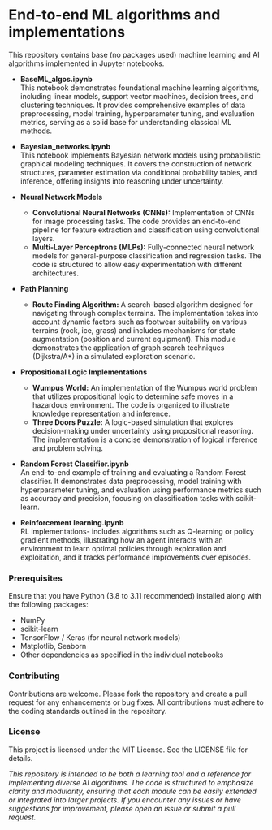 # End-to-end ML algorithms and implementations

This repository contains base (no packages used) machine learning and AI algorithms implemented in Jupyter notebooks.

- **BaseML_algos.ipynb**  
  This notebook demonstrates foundational machine learning algorithms, including linear models, support vector machines, decision trees, and clustering techniques. It provides comprehensive examples of data preprocessing, model training, hyperparameter tuning, and evaluation metrics, serving as a solid base for understanding classical ML methods.

- **Bayesian_networks.ipynb**  
  This notebook implements Bayesian network models using probabilistic graphical modeling techniques. It covers the construction of network structures, parameter estimation via conditional probability tables, and inference, offering insights into reasoning under uncertainty.

- **Neural Network Models**
  - **Convolutional Neural Networks (CNNs):** Implementation of CNNs for image processing tasks. The code provides an end-to-end pipeline for feature extraction and classification using convolutional layers.
  - **Multi-Layer Perceptrons (MLPs):** Fully-connected neural network models for general-purpose classification and regression tasks. The code is structured to allow easy experimentation with different architectures.

- **Path Planning**
  - **Route Finding Algorithm:** A search-based algorithm designed for navigating through complex terrains. The implementation takes into account dynamic factors such as footwear suitability on various terrains (rock, ice, grass) and includes mechanisms for state augmentation (position and current equipment). This module demonstrates the application of graph search techniques (Dijkstra/A*) in a simulated exploration scenario.

- **Propositional Logic Implementations**
  - **Wumpus World:** An implementation of the Wumpus world problem that utilizes propositional logic to determine safe moves in a hazardous environment. The code is organized to illustrate knowledge representation and inference.
  - **Three Doors Puzzle:** A logic-based simulation that explores decision-making under uncertainty using propositional reasoning. The implementation is a concise demonstration of logical inference and problem solving.

- **Random Forest Classifier.ipynb**  
  An end-to-end example of training and evaluating a Random Forest classifier. It demonstrates data preprocessing, model training with hyperparameter tuning, and evaluation using performance metrics such as accuracy and precision, focusing on classification tasks with scikit-learn.

- **Reinforcement learning.ipynb**  
  RL implementations- includes algorithms such as Q-learning or policy gradient methods, illustrating how an agent interacts with an environment to learn optimal policies through exploration and exploitation, and it tracks performance improvements over episodes.

### Prerequisites

Ensure that you have Python (3.8 to 3.11 recommended) installed along with the following packages:
- NumPy
- scikit-learn
- TensorFlow / Keras (for neural network models)
- Matplotlib, Seaborn
- Other dependencies as specified in the individual notebooks

### Contributing
Contributions are welcome. Please fork the repository and create a pull request for any enhancements or bug fixes. All contributions must adhere to the coding standards outlined in the repository.

### License
This project is licensed under the MIT License. See the LICENSE file for details.



*This repository is intended to be both a learning tool and a reference for implementing diverse AI algorithms. The code is structured to emphasize clarity and modularity, ensuring that each module can be easily extended or integrated into larger projects. If you encounter any issues or have suggestions for improvement, please open an issue or submit a pull request.*

